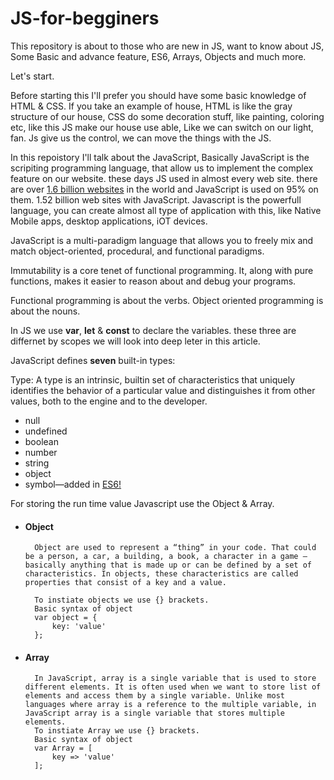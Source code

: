 # JS-for-begginers
This repository is about to those who are new in JS, want to know about JS, Some Basic and advance feature, ES6, Arrays, Objects and much more.

Let's start.

Before starting this I'll prefer you should have some basic knowledge of HTML & CSS. 
If you take an example of house, HTML is like the gray structure of our house, CSS do some decoration stuff, like painting, coloring etc, like this JS make our house use able, Like we can switch on our light, fan. Js give us the control, we can move the things with the JS.

In this repoistory I'll talk about the JavaScript, Basically JavaScript is the scripiting programming language, that allow us to implement the complex feature on our website. these days JS used in almost every web site. there are over [1.6 billion websites](https://www.internetlivestats.com/total-number-of-websites/) in the world and JavaScript is used on 95% on them. 1.52 billion web sites with JavaScript. Javascript is the powerfull language, you can create almost all type of application with this, like Native Mobile apps, desktop applications, iOT devices.

JavaScript is a multi-paradigm language that allows you to freely mix and match object-oriented, procedural, and functional paradigms. 

Immutability is a core tenet of functional programming. It, along with pure functions, makes it easier to reason about and debug your programs.

Functional programming is about the verbs.
Object oriented programming is about the nouns.


In JS we use **var**, **let** & **const** to declare the variables. these three are differnet by scopes we will look into deep leter in this article.

JavaScript defines **seven** built-in types:

Type: A type is an intrinsic, builtin set of characteristics that uniquely identifies the behavior of a particular value and distinguishes it from other values, both to the engine and to the developer.

* null
* undefined
* boolean   
* number
* string
* object
* symbol—added in [ES6!](https://medium.com/@rogercodes1/what-is-es6-ecmascript-6-the-standard-of-javascript-and-its-features-c05a7d2ccc9d)

For storing the run time value Javascript use the Object & Array.
* #### Object
        Object are used to represent a “thing” in your code. That could be a person, a car, a building, a book, a character in a game — basically anything that is made up or can be defined by a set of characteristics. In objects, these characteristics are called properties that consist of a key and a value.

        To instiate objects we use {} brackets.
        Basic syntax of object 
        var object = {
            key: 'value'
        }; 
            
* #### Array
        In JavaScript, array is a single variable that is used to store different elements. It is often used when we want to store list of elements and access them by a single variable. Unlike most languages where array is a reference to the multiple variable, in JavaScript array is a single variable that stores multiple elements.
        To instiate Array we use {} brackets.
        Basic syntax of object 
        var Array = [
            key => 'value'
        ]; 



